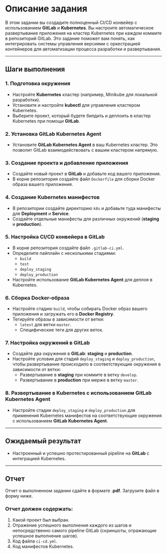 # Описание задания

В этом задании вы создадите полноценный CI/CD конвейер с использованием **GitLab** и **Kubernetes**. Вы настроите
автоматическое развертывание приложения на кластер Kubernetes при каждом коммите в репозиторий GitLab. Это задание
поможет вам понять, как интегрировать системы управления версиями с оркестрацией контейнеров для автоматизации процесса
разработки и развертывания.

---

## Шаги выполнения

### 1. Подготовка окружения

- Настройте **Kubernetes** кластер (например, Minikube для локальной разработки).
- Установите и настройте **kubectl** для управления кластером Kubernetes.
- Выберите проект, который будете билдить и деплоить в кластер Kubernetes при помощи **GitLab**.

### 2. Установка GitLab Kubernetes Agent

- Установите **GitLab Kubernetes Agent** в ваш Kubernetes кластер. Это позволит GitLab взаимодействовать с вашим
  кластером напрямую.

### 3. Создание проекта и добавление приложения

- Создайте новый проект в **GitLab** и добавьте код вашего приложения.
- В корне репозитория создайте файл `Dockerfile` для сборки Docker образа вашего приложения.

### 4. Создание Kubernetes манифестов

- В репозитории создайте директорию `k8s` и добавьте туда манифесты для **Deployment** и **Service**.
- Создайте отдельные манифесты для различных окружений (**staging** и **production**).

### 5. Настройка CI/CD конвейера в GitLab

- В корне репозитория создайте файл `.gitlab-ci.yml`.
- Определите пайплайн с несколькими стадиями:
    - `build`
    - `test`
    - `deploy_staging`
    - `deploy_production`
- Настройте использование **GitLab Kubernetes Agent** для деплоя в Kubernetes.

### 6. Сборка Docker-образа

- Настройте стадию `build`, чтобы собирать Docker образ вашего приложения и загружать его в **Docker Registry**.
- Тегируйте образы в зависимости от ветки:
    - `latest` для ветки `master`.
    - Специфические теги для других веток.

### 7. Настройка окружений в GitLab

- Создайте два окружения в **GitLab**: **staging** и **production**.
- Настройте условия для стадий `deploy_staging` и `deploy_production`, чтобы развертывание происходило в соответствующие
  окружения в зависимости от ветки:
    - Развертывание в **staging** при коммите в ветку `develop`.
    - Развертывание в **production** при мерже в ветку `master`.

### 8. Развертывание в Kubernetes с использованием GitLab Kubernetes Agent

- Настройте стадии `deploy_staging` и `deploy_production` для применения Kubernetes манифестов на соответствующие
  окружения с использованием **GitLab Kubernetes Agent**.

---

## Ожидаемый результат

- Настроенный и успешно протестированный pipeline на **GitLab** с интеграцией Kubernetes.

---

## Отчет

Отчет о выполненном задании сдайте в формате **.pdf**. Загрузите файл в форму ниже.

### Отчет должен содержать:

1. Какой проект был выбран.
2. Отражение успешного выполнения каждого из шагов и непосредственно самого pipeline GitLab (скриншоты, отражающие
   успешное выполнение шагов).
3. Код файла `ci-cd.yml`.
4. Код манифестов Kubernetes.